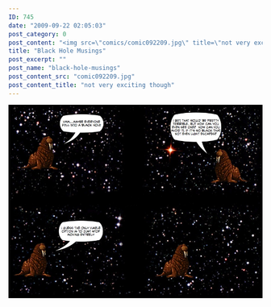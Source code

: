 ```yaml
---
ID: 745
date: "2009-09-22 02:05:03"
post_category: 0
post_content: "<img src=\"comics/comic092209.jpg\" title=\"not very exciting though\" />"
title: "Black Hole Musings"
post_excerpt: ""
post_name: "black-hole-musings"
post_content_src: "comic092209.jpg"
post_content_title: "not very exciting though"
---
```



[![not very exciting though](/comics-hi-res/comic092209.jpg)](/comics-hi-res/comic092209.jpg "not very exciting though")

